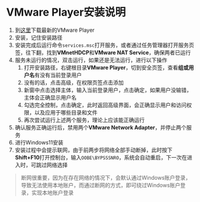 # VMware Player安装说明

1. 到[这里](https://customerconnect.vmware.com/en/downloads/search?query=vmware%20player)下载最新的VMware Player
2. 安装，记住安装路径
3. 安装完成后运行命令`services.msc`打开服务，或者通过任务管理器打开服务页签，往下翻，找到**VMnetHDCP**和**VMware NAT Service**，确保两者已运行
4. 服务未运行的情况，双击运行，如果还是无法运行，进行以下操作
   1. 打开安装路径，右键根目录**VMware Player**，切到安全页签，查看**组或用户名**有没有当前登录用户
   2. 没有的话，点击高级，在权限页签点击添加
   3. 新窗中点击选择主体，输入当前登录用户，点击确定，如果用户没输错，主体会正确显示用户名
   4. 勾选完全控制，点击确定，此时返回高级界面，会正确显示用户和访问权限，以及应用于哪些目录和文件
   5. 再次尝试运行上述两个服务，理论上应该能正确运行
5. 确认服务正确运行后，禁用两个**VMware Network Adapter**，并停止两个服务
6. 进行Windows11安装
7. 安装过程中会提示联网，由于前两步将网络全部手动断掉，此时按下**Shift+F10**打开控制台，输入`OOBE\BYPSSSNRO`，系统会自动重启，下一次在进入时，可跳过网络选择
> 断网很重要，因为在存在网络的情况下，会默认通过Windows账户登录，导致无法使用本地账户，而通过断网的方式，即可绕过Windows账户登录，实现本地账户登录
